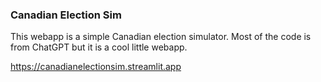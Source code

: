 ### Canadian Election Sim

This webapp is a simple Canadian election simulator. Most of the code is from ChatGPT but it is a cool little webapp.

https://canadianelectionsim.streamlit.app
